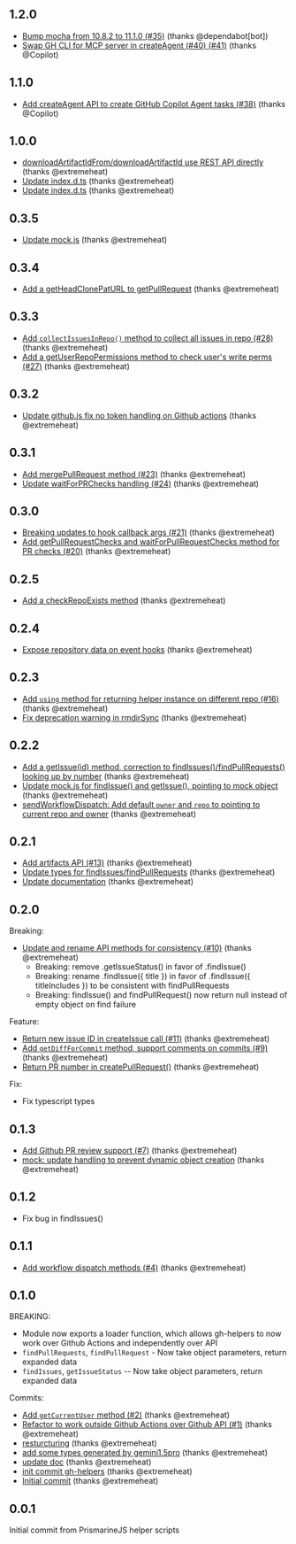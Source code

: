 ## 1.2.0
* [Bump mocha from 10.8.2 to 11.1.0 (#35)](https://github.com/extremeheat/gh-helpers/commit/4bb86e410b122f969dc557b1a7b663a67908d8ec) (thanks @dependabot[bot])
* [Swap GH CLI for MCP server in createAgent (#40) (#41)](https://github.com/extremeheat/gh-helpers/commit/ac01ceef3012e273896f09e9bde82e463255288c) (thanks @Copilot)

## 1.1.0
* [Add createAgent API to create GitHub Copilot Agent tasks (#38)](https://github.com/extremeheat/gh-helpers/commit/e9a3af948933e7672d01bd569a0f82fefd041875) (thanks @Copilot)

## 1.0.0
* [downloadArtifactIdFrom/downloadArtifactId use REST API directly](https://github.com/extremeheat/gh-helpers/commit/466985478bb6a117a78386610a571c59a280ea21) (thanks @extremeheat)
* [Update index.d.ts](https://github.com/extremeheat/gh-helpers/commit/051e7469196c0edfd3247e7fc28d98b7dc9cbec7) (thanks @extremeheat)
* [Update index.d.ts](https://github.com/extremeheat/gh-helpers/commit/2d669f546ab1d8d7a342be290ef04294b3ddc652) (thanks @extremeheat)

## 0.3.5
* [Update mock.js](https://github.com/extremeheat/gh-helpers/commit/5e1cd7cccae517a6ebbd57d6099cece531ce5d65) (thanks @extremeheat)

## 0.3.4
* [Add a getHeadClonePatURL to getPullRequest](https://github.com/extremeheat/gh-helpers/commit/a0a494c5bdff2cc109d61207d84b611302453464) (thanks @extremeheat)

## 0.3.3
* [Add `collectIssuesInRepo()` method to collect all issues in repo (#28)](https://github.com/extremeheat/gh-helpers/commit/b5014e55f09077001b6a2363ff49f95548bce0b6) (thanks @extremeheat)
* [Add a getUserRepoPermissions method to check user's write perms (#27)](https://github.com/extremeheat/gh-helpers/commit/6c411964dd196c921d81991d8b55a50d1ebde96a) (thanks @extremeheat)

## 0.3.2
* [Update github.js fix no token handling on Github actions](https://github.com/extremeheat/gh-helpers/commit/79a7770eb8297748460c8d0d5125de19cce1662a) (thanks @extremeheat)

## 0.3.1
* [Add mergePullRequest method (#23)](https://github.com/extremeheat/gh-helpers/commit/2d00e80ee3fcc7926df2809e41b567690a67d68a) (thanks @extremeheat)
* [Update waitForPRChecks handling (#24)](https://github.com/extremeheat/gh-helpers/commit/836333c669b43875ae2377112b78307581540662) (thanks @extremeheat)

## 0.3.0
* [Breaking updates to hook callback args (#21)](https://github.com/extremeheat/gh-helpers/commit/56b3d42a21969b93edc8d78fc03b67b4a986bd4a) (thanks @extremeheat)
* [Add getPullRequestChecks and waitForPullRequestChecks method for PR checks (#20)](https://github.com/extremeheat/gh-helpers/commit/61b5f8476003c1f9d526e3dca7a21f1f3466fbc9) (thanks @extremeheat)

## 0.2.5
* [Add a checkRepoExists method](https://github.com/extremeheat/gh-helpers/commit/9fac02b2105299fa7fe310eaeedcecc68187595c) (thanks @extremeheat)

## 0.2.4
* [Expose repository data on event hooks](https://github.com/extremeheat/gh-helpers/commit/1524be7140658c2ed00b3e3d8c1eb56565cab3b2) (thanks @extremeheat)

## 0.2.3
* [Add `using` method for returning helper instance on different repo (#16)](https://github.com/extremeheat/gh-helpers/commit/7d23b5ba95309e00e98a18d212c6cc776e655c13) (thanks @extremeheat)
* [Fix deprecation warning in rmdirSync](https://github.com/extremeheat/gh-helpers/commit/62ff4fdadbc310ab42db90f893c0f3336beca863) (thanks @extremeheat)

## 0.2.2
* [Add a getIssue(id) method, correction to findIssues()/findPullRequests() looking up by number](https://github.com/extremeheat/gh-helpers/commit/f4c7ac6c802feecf287daa145d939822cce0a9a0) (thanks @extremeheat)
* [Update mock.js for findIssue() and getIssue(), pointing to mock object](https://github.com/extremeheat/gh-helpers/commit/8d5686e8264a30c5c55b3d49eedd92bea6b575ac) (thanks @extremeheat)
* [sendWorkflowDispatch: Add default `owner` and `repo` to pointing to current repo and owner](https://github.com/extremeheat/gh-helpers/commit/78d54b816dbde1db929548641a3c79d3029e8948) (thanks @extremeheat)

## 0.2.1
* [Add artifacts API (#13)](https://github.com/extremeheat/gh-helpers/commit/3f06c1e1d48669c9fda997afdba79159a32e9796) (thanks @extremeheat)
* [Update types for findIssues/findPullRequests](https://github.com/extremeheat/gh-helpers/commit/029a32e0c4753a16f0a64b352c97095a9cc4e6b2) (thanks @extremeheat)
* [Update documentation](https://github.com/extremeheat/gh-helpers/commit/15af189fa20f073fcac48f3f8f8ca630d0200896) (thanks @extremeheat)

## 0.2.0
Breaking:
* [Update and rename API methods for consistency (#10)](https://github.com/extremeheat/gh-helpers/commit/1ec54a6a2acce3a18ecee8166cad4ea0d9793407) (thanks @extremeheat)
  * Breaking: remove .getIssueStatus() in favor of .findIssue()
  * Breaking: rename .findIssue({ title }) in favor of .findIssue({ titleIncludes }) to be consistent with findPullRequests
  * Breaking: findIssue() and findPullRequest() now return null instead of empty object on find failure

Feature:
* [Return new issue ID in createIssue call (#11)](https://github.com/extremeheat/gh-helpers/commit/a1ead2fded9bd8acfb5d449afe0084d796f9c1dc) (thanks @extremeheat)
* [Add `getDiffForCommit` method, support comments on commits (#9)](https://github.com/extremeheat/gh-helpers/commit/e08c439d2299d5c161e5404ed0ca5816a6bd625f) (thanks @extremeheat)
* [Return PR number in createPullRequest()](https://github.com/extremeheat/gh-helpers/commit/a012fac7b3966f684520642148b993ed410403ba) (thanks @extremeheat)

Fix:
* Fix typescript types

## 0.1.3
* [Add Github PR review support (#7)](https://github.com/extremeheat/gh-helpers/commit/b11866dc8950c34b9783a671705b559a0975d884) (thanks @extremeheat)
* [mock: update handling to prevent dynamic object creation](https://github.com/extremeheat/gh-helpers/commit/c8d980eb23f8d461dab85b70fda05358bcabbf81) (thanks @extremeheat)

## 0.1.2
* Fix bug in findIssues()

## 0.1.1
* [Add workflow dispatch methods (#4)](https://github.com/extremeheat/gh-helpers/commit/aa9fec726c67a6c4d10d4ebc25145c1a462dff56) (thanks @extremeheat)

## 0.1.0
BREAKING:
* Module now exports a loader function, which allows gh-helpers to now work over Github Actions and independently over API
* `findPullRequests`, `findPullRequest` - Now take object parameters, return expanded data
* `findIssues`, `getIssueStatus` -- Now take object parameters, return expanded data

Commits:
* [Add `getCurrentUser` method (#2)](https://github.com/extremeheat/gh-helpers/commit/568e2288764f4e4ab1e09a2dd06b6623e40871a6) (thanks @extremeheat)
* [Refactor to work outside Github Actions over Github API (#1)](https://github.com/extremeheat/gh-helpers/commit/102e8087772a8748c52012e8f3bd613f9f042d66) (thanks @extremeheat)
* [resturcturing](https://github.com/extremeheat/gh-helpers/commit/bd945e4d53caefb3ca09da550a82fe5693d9c2d1) (thanks @extremeheat)
* [add some types generated by gemini1.5pro](https://github.com/extremeheat/gh-helpers/commit/bf06aa0624d2f7d1da31e56bb418bd6719a22ef5) (thanks @extremeheat)
* [update doc](https://github.com/extremeheat/gh-helpers/commit/94abc4e4eb518af6d1d2cd3d74f20ab410c0940b) (thanks @extremeheat)
* [init commit gh-helpers](https://github.com/extremeheat/gh-helpers/commit/65a9d5a36fb117239c0e8eb387228e77393d6e3e) (thanks @extremeheat)
* [Initial commit](https://github.com/extremeheat/gh-helpers/commit/567b197f67639315a2324603d8cfd1a784b89b6b) (thanks @extremeheat)

## 0.0.1
Initial commit from PrismarineJS helper scripts

